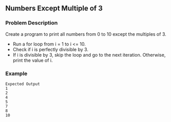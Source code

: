## Numbers Except Multiple of 3

### Problem Description
Create a program to print all numbers from 0 to 10 except the multiples of 3.

- Run a for loop from i = 1 to i <= 10.
- Check if i is perfectly divisible by 3.
- If i is divisible by 3, skip the loop and go to the next iteration. Otherwise, print the value of i.

### Example

    Expected Output
    1
    2
    4
    5
    7
    8
    10